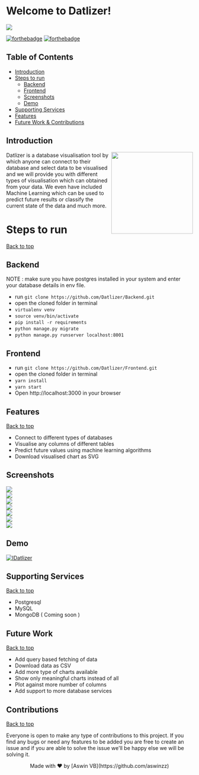 # Welcome to Datlizer!
[![](https://img.shields.io/badge/contribution-needed-red.svg
)](#contributions)

[![forthebadge](https://forthebadge.com/images/badges/made-with-python.svg)](https://forthebadge.com)
[![forthebadge](https://forthebadge.com/images/badges/uses-js.svg)](https://forthebadge.com)

## Table of Contents

* [Introduction](#Introduction)
* [Steps to run](#steps-to-run)
    - [Backend](#Backend)
    - [Frontend](#Frontend)
    - [Screenshots](#Screenshots)
    - [Demo](#demo)
* [Supporting Services](#Supporting-services)    
* [Features](#features)
* [Future Work & Contributions](#future-work)

## Introduction

<p><div class="logos"><img src="./logo.png" width="220px" align="right"></div>
Datlizer is a database visualisation tool by which anyone can connect to their database and select data to be visualised and we will provide you with different types of visualisation which can obtained from your data. We even have included Machine Learning which can be used to predict future results or classify the current state of the data and much more.</p>


# Steps to run

[Back to top](#table-of-Contents)

## Backend
NOTE : make sure you have postgres installed in your system and enter your database details in env file.
* run `git clone https://github.com/Datlizer/Backend.git`
*  open the cloned folder in terminal
*  `virtualenv venv`
*  `source venv/bin/activate `
*  `pip install -r requirements `
* `python manage.py migrate `
*  `python manage.py runserver localhost:8001`

## Frontend

 * run `git clone https://github.com/Datlizer/Frontend.git`
 * open the cloned folder in terminal
 *  `yarn install`
 *  `yarn start`
 *  Open http://localhost:3000 in your browser

## Features
[Back to top](#table-of-Contents)
* Connect to different types of databases
* Visualise any columns of different tables
* Predict future values using machine learning algorithms
* Download visualised chart as SVG

## Screenshots

<div class="logos"><img src="https://devfolio.sgp1.digitaloceanspaces.com/hackathons/9d75d8a163e54e1198b4708c581694ed/projects/67bb13418327451eb0486bdec75b6664/pic0.png"></div>


<div class="logos"><img src="https://devfolio.sgp1.digitaloceanspaces.com/hackathons/9d75d8a163e54e1198b4708c581694ed/projects/67bb13418327451eb0486bdec75b6664/pic4.png"></div>

<div class="logos"><img src="./Screenshots/S7_new.png"></div>

<div class="logos"><img src="https://devfolio.sgp1.digitaloceanspaces.com/hackathons/9d75d8a163e54e1198b4708c581694ed/projects/67bb13418327451eb0486bdec75b6664/pic2.png"></div>

<div class="logos"><img src="./Screenshots/S8_new.png"></div>

<div class="logos"><img src="./Screenshots/S9_new.png"></div>

<div class="logos"><img src="./Screenshots/S10_new.png"></div>




## Demo
[![IDatlizer](https://img.youtube.com/vi/TO1kBuumMlA/0.jpg)](https://www.youtube.com/watch?v=TO1kBuumMlA)

## Supporting Services
[Back to top](#table-of-Contents)
* Postgresql
* MySQL
* MongoDB ( Coming soon )

## Future Work
[Back to top](#table-of-Contents)
* Add query based fetching of data
* Download data as CSV
* Add more type of charts available
* Show only meaningful charts instead of all
* Plot against more number of columns
* Add support to more database services

## Contributions
[Back to top](#table-of-Contents)

Everyone is open to make any type of contributions to this project. If you find any bugs or need any features to be added you are free to create an issue and if you are able to solve the issue we'll be happy else we will be solving it.

<p align="center">Made with ❤️ by [Aswin VB](https://github.com/aswinzz)</p>

